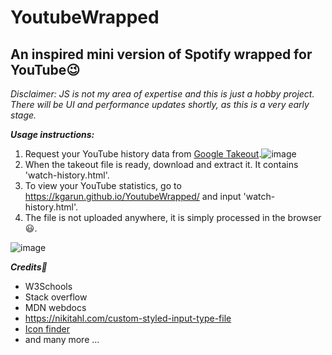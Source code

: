 # YoutubeWrapped
## An inspired mini version of Spotify wrapped for YouTube:wink:

*Disclaimer: JS is not my area of expertise and this is just a hobby project. There will be UI and performance updates shortly, as this is a very early stage.*

***Usage instructions:***
1. Request your YouTube history data from [Google Takeout](https://takeout.google.com/).![image](https://user-images.githubusercontent.com/21175650/205507733-67227850-ed10-4ef2-9b10-1639399f160c.png)
2. When the takeout file is ready, download and extract it. It contains 'watch-history.html'.
3. To view your YouTube statistics, go to https://kgarun.github.io/YoutubeWrapped/ and input 'watch-history.html'.
4. The file is not uploaded anywhere, it is simply processed in the browser:smiley:.

![image](https://user-images.githubusercontent.com/21175650/206720595-144f2545-2077-4f4e-917e-44f2f2f9d37b.png)


***Credits:orange_heart:***
- W3Schools
- Stack overflow
- MDN webdocs
- https://nikitahl.com/custom-styled-input-type-file
- [Icon finder](https://www.iconfinder.com/icons/211815/rewind_icon)
- and many more ...

